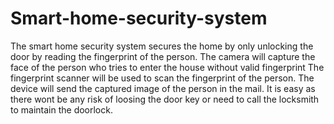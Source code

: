 # Smart-home-security-system
The smart home security system secures the home by only unlocking the door by reading the fingerprint of the person.
The camera will capture the face of the person who tries to enter the house without valid fingerprint
The fingerprint scanner will be used to scan the fingerprint of the person.
The device will send the captured image of the person in the mail.
It is easy as there wont be any risk of loosing the door key or need to call the locksmith to maintain the doorlock.

